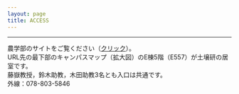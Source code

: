 ```yaml
---
layout: page
title: ACCESS
---
```

***
農学部のサイトをご覧ください（[クリック](http://www.ans.kobe-u.ac.jp/nougakubu/access.html)）。  
URL先の最下部のキャンパスマップ（拡大図）のE棟5階（E557）が土壌研の居室です。  
藤嶽教授，鈴木助教，木田助教3名とも入口は共通です。  
外線：078-803-5846
